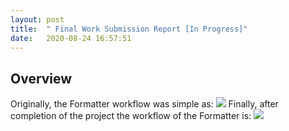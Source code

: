 ```yaml
---
layout: post
title:  " Final Work Submission Report [In Progress]"
date:   2020-08-24 16:57:51
---
```


## Overview
Originally, the Formatter workflow was simple as:
<img src="{{ site.baseurl }}/assets/img/initial.png">
Finally, after completion of the project the workflow of the Formatter is:
<img src="{{ site.baseurl }}/assets/img/Final.png">

